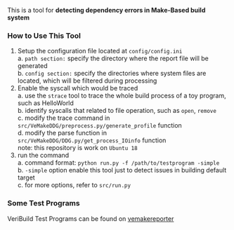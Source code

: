This is a tool for **detecting dependency errors in Make-Based build system** 

### How to Use This Tool  
1. Setup the configuration file located at `config/config.ini`  
    a. `path section:` specify the directory where the report file will be generated   
    b. `config section:` specify the directories where system files are located, which will be filtered during processing    
2. Enable the syscall which would be traced  
    a. use the `strace` tool to trace the whole build process of a toy program, such as HelloWorld  
    b. identify syscalls that related to file operation, such as `open`, `remove`   
    c. modify the trace command in `src/VeMakeDDG/preprocess.py/generate_profile` function  
    d. modify the parse function in `src/VeMakeDDG/DDG.py/get_process_IOinfo` function  
    note: this repository is work on `Ubuntu 18`
3. run the command  
    a. command format: `python run.py -f /path/to/testprogram -simple`  
    b. `-simple` option enable this tool just to detect issues in building default target  
    c. for more options, refer to `src/run.py`

### Some Test Programs  
VeriBuild Test Programs can be found on [vemakereporter](https://github.com/vemakereporter)